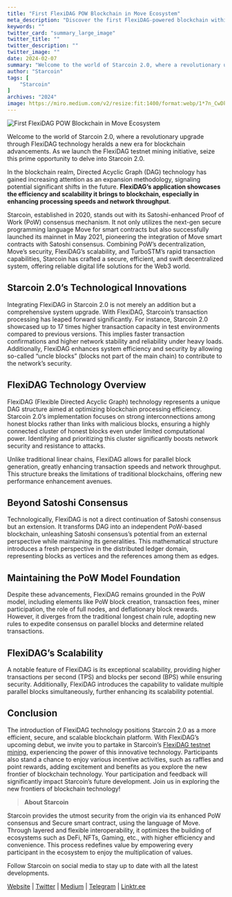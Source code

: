 ```yaml
---
title: "First FlexiDAG POW Blockchain in Move Ecosystem"
meta_description: "Discover the first FlexiDAG-powered blockchain within the Move ecosystem, enhancing scalability and efficiency."
keywords: ""
twitter_card: "summary_large_image"
twitter_title: ""
twitter_description: ""
twitter_image: ""
date: 2024-02-07
summary: "Welcome to the world of Starcoin 2.0, where a revolutionary upgrade through FlexiDAG technology heralds a new era for blockchain advancements..."
author: "Starcoin"
tags: [
    "Starcoin"
]
archives: "2024"
image: https://miro.medium.com/v2/resize:fit:1400/format:webp/1*7n_CwDkj5HgJ3phrr7r_Vg.jpeg
---
```


![First FlexiDAG POW Blockchain in Move Ecosystem](https://miro.medium.com/v2/resize:fit:1400/format:webp/1*7n_CwDkj5HgJ3phrr7r_Vg.jpeg)


Welcome to the world of Starcoin 2.0, where a revolutionary upgrade through FlexiDAG technology heralds a new era for blockchain advancements. As we launch the FlexiDAG testnet mining initiative, seize this prime opportunity to delve into Starcoin 2.0.

In the blockchain realm, Directed Acyclic Graph (DAG) technology has gained increasing attention as an expansion methodology, signaling potential significant shifts in the future. **FlexiDAG’s application showcases the efficiency and scalability it brings to blockchain, especially in enhancing processing speeds and network throughput**.

Starcoin, established in 2020, stands out with its Satoshi-enhanced Proof of Work (PoW) consensus mechanism. It not only utilizes the next-gen secure programming language Move for smart contracts but also successfully launched its mainnet in May 2021, pioneering the integration of Move smart contracts with Satoshi consensus. Combining PoW’s decentralization, Move’s security, FlexiDAG’s scalability, and TurboSTM’s rapid transaction capabilities, Starcoin has crafted a secure, efficient, and swift decentralized system, offering reliable digital life solutions for the Web3 world.

## Starcoin 2.0’s Technological Innovations

Integrating FlexiDAG in Starcoin 2.0 is not merely an addition but a comprehensive system upgrade. With FlexiDAG, Starcoin’s transaction processing has leaped forward significantly. For instance, Starcoin 2.0 showcased up to 17 times higher transaction capacity in test environments compared to previous versions. This implies faster transaction confirmations and higher network stability and reliability under heavy loads. Additionally, FlexiDAG enhances system efficiency and security by allowing so-called “uncle blocks” (blocks not part of the main chain) to contribute to the network’s security.

## FlexiDAG Technology Overview

FlexiDAG (Flexible Directed Acyclic Graph) technology represents a unique DAG structure aimed at optimizing blockchain processing efficiency. Starcoin 2.0’s implementation focuses on strong interconnections among honest blocks rather than links with malicious blocks, ensuring a highly connected cluster of honest blocks even under limited computational power. Identifying and prioritizing this cluster significantly boosts network security and resistance to attacks.

Unlike traditional linear chains, FlexiDAG allows for parallel block generation, greatly enhancing transaction speeds and network throughput. This structure breaks the limitations of traditional blockchains, offering new performance enhancement avenues.

## Beyond Satoshi Consensus

Technologically, FlexiDAG is not a direct continuation of Satoshi consensus but an extension. It transforms DAG into an independent PoW-based blockchain, unleashing Satoshi consensus’s potential from an external perspective while maintaining its generalities. This mathematical structure introduces a fresh perspective in the distributed ledger domain, representing blocks as vertices and the references among them as edges.

## Maintaining the PoW Model Foundation

Despite these advancements, FlexiDAG remains grounded in the PoW model, including elements like PoW block creation, transaction fees, miner participation, the role of full nodes, and deflationary block rewards. However, it diverges from the traditional longest chain rule, adopting new rules to expedite consensus on parallel blocks and determine related transactions.

## FlexiDAG’s Scalability

A notable feature of FlexiDAG is its exceptional scalability, providing higher transactions per second (TPS) and blocks per second (BPS) while ensuring security. Additionally, FlexiDAG introduces the capability to validate multiple parallel blocks simultaneously, further enhancing its scalability potential.

## Conclusion

The introduction of FlexiDAG technology positions Starcoin 2.0 as a more efficient, secure, and scalable blockchain platform. With FlexiDAG’s upcoming debut, we invite you to partake in Starcoin’s [FlexiDAG testnet mining](https://starcoin.medium.com/starcoin-testnet-mining-tutorial-0558fb27eae2), experiencing the power of this innovative technology. Participants also stand a chance to enjoy various incentive activities, such as raffles and point rewards, adding excitement and benefits as you explore the new frontier of blockchain technology. Your participation and feedback will significantly impact Starcoin’s future development. Join us in exploring the new frontiers of blockchain technology!

> **About Starcoin**

Starcoin provides the utmost security from the origin via its enhanced PoW consensus and Secure smart contract, using the language of Move. Through layered and flexible interoperability, it optimizes the building of ecosystems such as DeFi, NFTs, Gaming, etc., with higher efficiency and convenience. This process redefines value by empowering every participant in the ecosystem to enjoy the multiplication of values.

Follow Starcoin on social media to stay up to date with all the latest developments.

[Website](https://starcoin.org/en/) | [Twitter](https://twitter.com/StarcoinSTC) | [Medium](https://starcoin.medium.com/) | [Telegram](https://t.me/Starcoin_STC) | [Linktr.ee](https://linktr.ee/starcoin)